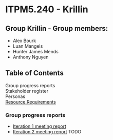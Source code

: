 # ITPM5.240 - Krillin

## Group Krillin - Group members:

* Alex Bourk
* Luan Mangels
* Hunter James Mends
* Anthony Nguyen


## Table of Contents
Group progress reports\
Stakeholder register\
Personas\
[Resource Requirements](https://github.com/AlexJohnBourk/ITPM5.240-Krillin/blob/main/Iteration%202/Resource%20Requirements.xlsx)

### Group progress reports
* [Iteration 1 meeting report](https://github.com/AlexJohnBourk/ITPM5.240-Krillin/blob/main/Iteration%201/Progress%20Report%201%20-%20Krillin.docx)
* [Iteration 2 meeting report](https://github.com/AlexJohnBourk/ITPM5.240-Krillin/tree/main/Iteration%202) TODO

